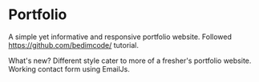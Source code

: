 # Portfolio

A simple yet informative and responsive portfolio website. 
Followed https://github.com/bedimcode/ tutorial.

What's new?
Different style cater to more of a fresher's portfolio website. 
Working contact form using EmailJs.
